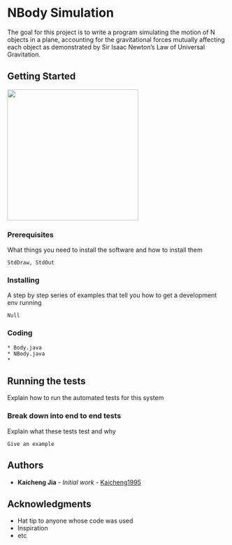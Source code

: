# NBody Simulation

The goal for this project is to write a program simulating the motion of N objects in a plane, accounting for the gravitational forces mutually affecting each object as demonstrated by Sir Isaac Newton’s Law of Universal Gravitation.

## Getting Started
<img src=https://github.com/Kaicheng1995/DataStructure_Algorithm/blob/master/img_folder/result.png width="300">

### Prerequisites

What things you need to install the software and how to install them

```
StdDraw, StdOut
```

### Installing

A step by step series of examples that tell you how to get a development env running

```
Null
```

### Coding

```
* Body.java
* NBody.java
* 
```


## Running the tests

Explain how to run the automated tests for this system

### Break down into end to end tests

Explain what these tests test and why

```
Give an example
```

## Authors

* **Kaicheng Jia** - *Initial work* - [Kaicheng1995](https://github.com/Kaicheng1995)

## Acknowledgments

* Hat tip to anyone whose code was used
* Inspiration
* etc
